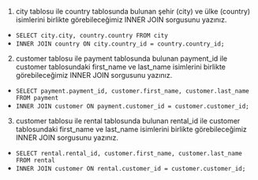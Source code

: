 1. city tablosu ile country tablosunda bulunan şehir (city) ve ülke (country) isimlerini birlikte görebileceğimiz INNER JOIN sorgusunu yazınız.
- `SELECT city.city, country.country FROM city`
- `INNER JOIN country ON city.country_id = country.country_id;`

2. customer tablosu ile payment tablosunda bulunan payment_id ile customer tablosundaki first_name ve last_name isimlerini birlikte görebileceğimiz INNER JOIN sorgusunu yazınız.
- `SELECT payment.payment_id, customer.first_name, customer.last_name FROM payment`
- `INNER JOIN customer ON payment.customer_id = customer.customer_id;`

3. customer tablosu ile rental tablosunda bulunan rental_id ile customer tablosundaki first_name ve last_name isimlerini birlikte görebileceğimiz INNER JOIN sorgusunu yazınız.
- `SELECT rental.rental_id, customer.first_name, customer.last_name FROM rental`
- `INNER JOIN customer ON rental.customer_id = customer.customer_id;`